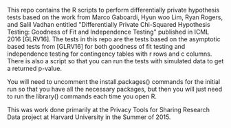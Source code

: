 This repo contains the R scripts to perform differentially private hypothesis tests based on the work from Marco Gaboardi, Hyun woo Lim, Ryan Rogers, and Salil Vadhan entitled "Differentially Private Chi-Squared Hypothesis Testing: Goodness of Fit and Independence Testing" published in ICML 2016 [GLRV16].  The tests in this repo are the tests based on the asymptotic based tests from [GLRV16] for both goodness of fit testing and independence testing for contingency tables with r rows and c columns.  There is also a script so that you can run the tests with simulated data to get a returned p-value.  

You will need to uncomment the install.packages() commands for the initial run so that you have all the necessary packages, but then you will just need to run the library() commands each time you open R.    

This was work done primarily at the Privacy Tools for Sharing Research Data project at Harvard University in the Summer of 2015.    